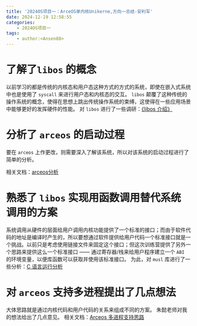 ```yaml
---
title: '2024OS项目一：ArceOS单内核Unikerne,方向一总结-安利军'
date: 2024-12-19 12:58:55
categories:
    - 2024OS项目一
tags:
    - author:<Ansen88>
---
```


# 了解了`libos` 的概念
以前学习的都是传统的内核态和用户态这种方式的方式的系统，即使在嵌入式系统中也是使用了 `syscall` 来进行用户态和内核态的交互。
`libos` 颠覆了这种传统的操作系统的概念，使得在思想上跳出传统操作系统的束缚，这使得在一些应用场景中能够更好的发挥硬件的性能。
对 `libos` 进行了一些调研：[《libos 介绍》](https://blog.csdn.net/m0_37749564/article/details/144233693)

# 分析了 `arceos` 的启动过程

要在 `arceos` 上作更改，则需要深入了解该系统，所以对该系统的启动过程进行了简单的分析。

相关文档：[arceos分析](https://blog.csdn.net/m0_37749564/article/details/144233925)

# 熟悉了 `libos` 实现用函数调用替代系统调用的方案
系统调用从硬件的层面给用户调用内核功能提供了一个标准的接口；而由于软件代码的地址是编译时产生的，所以要想通过软件提供给用户代码一个标准接口就是一个挑战。以前只是考虑使用链接文件来固定这个接口；但这次训练营提供了另外一个思路来提供这么一个标准接口 —— 通过寄存器/栈来给用户程序建立一个 `ABI` 的环境变量，以便库函数可以获取并使用该标准接口。
为此，对 `musl` 库进行了一些分析：[C 语言运行分析](https://blog.csdn.net/m0_37749564/article/details/144446969)

# 对 `arceos` 支持多进程提出了几点想法
大体思路就是通过内核代码和用户代码的关系来组成不同的方案。
朱懿老师对我的想法给出了几点意见。
相关文档：[Arceos 多进程支持思路](https://blog.csdn.net/m0_37749564/article/details/144516395)
